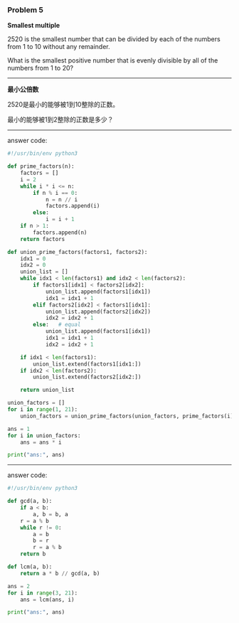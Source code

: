 ### Problem 5

**Smallest multiple**

$2520$ is the smallest number that can be divided by each of the numbers from $1$ to $10$ without any remainder.

What is the smallest positive number that is evenly divisible by all of the numbers from $1$ to $20$?

---

**最小公倍数**

$2520$是最小的能够被$1$到$10$整除的正数。

最小的能够被$1$到$2$整除的正数是多少？

---

answer code:

```python
#!/usr/bin/env python3

def prime_factors(n):
    factors = []
    i = 2
    while i * i <= n:
        if n % i == 0:
            n = n // i
            factors.append(i)
        else:
            i = i + 1
    if n > 1:
        factors.append(n)
    return factors

def union_prime_factors(factors1, factors2):
    idx1 = 0
    idx2 = 0
    union_list = []
    while idx1 < len(factors1) and idx2 < len(factors2):
        if factors1[idx1] < factors2[idx2]:
            union_list.append(factors1[idx1])
            idx1 = idx1 + 1
        elif factors2[idx2] < factors1[idx1]:
            union_list.append(factors2[idx2])
            idx2 = idx2 + 1
        else:   # equal
            union_list.append(factors1[idx1])
            idx1 = idx1 + 1
            idx2 = idx2 + 1

    if idx1 < len(factors1):
        union_list.extend(factors1[idx1:])
    if idx2 < len(factors2):
        union_list.extend(factors2[idx2:])

    return union_list

union_factors = []
for i in range(1, 21):
    union_factors = union_prime_factors(union_factors, prime_factors(i))

ans = 1
for i in union_factors:
    ans = ans * i

print("ans:", ans)
```

---

answer code:

```python
#!/usr/bin/env python3

def gcd(a, b):
    if a < b:
        a, b = b, a
    r = a % b
    while r != 0:
        a = b
        b = r
        r = a % b
    return b

def lcm(a, b):
    return a * b // gcd(a, b)

ans = 2
for i in range(3, 21):
    ans = lcm(ans, i)

print("ans:", ans)
```
